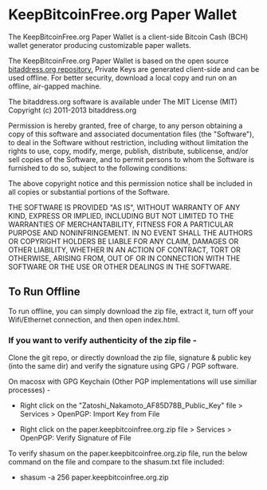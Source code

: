 # KeepBitcoinFree.org Paper Wallet

The KeepBitcoinFree.org Paper Wallet is a client-side Bitcoin Cash (BCH) wallet generator producing customizable paper wallets.

The KeepBitcoinFree.org Paper Wallet is based on the open source [bitaddress.org repository.](https://github.com/pointbiz/bitaddress.org) Private Keys are generated client-side and can be used offline. For better security, download a local copy and run on an offline, air-gapped machine. 

The bitaddress.org software is available under The MIT License (MIT) Copyright (c) 2011-2013 bitaddress.org

Permission is hereby granted, free of charge, to any person obtaining a copy of this software and associated documentation files (the "Software"), to deal in the Software without restriction, including without limitation the rights to use, copy, modify, merge, publish, distribute, sublicense, and/or sell copies of the Software, and to permit persons to whom the Software is furnished to do so, subject to the following conditions:

The above copyright notice and this permission notice shall be included in all copies or substantial portions of the Software.

THE SOFTWARE IS PROVIDED "AS IS", WITHOUT WARRANTY OF ANY KIND, EXPRESS OR IMPLIED, INCLUDING BUT NOT LIMITED TO THE WARRANTIES OF MERCHANTABILITY, FITNESS FOR A PARTICULAR PURPOSE AND NONINFRINGEMENT. IN NO EVENT SHALL THE AUTHORS OR COPYRIGHT HOLDERS BE LIABLE FOR ANY CLAIM, DAMAGES OR OTHER LIABILITY, WHETHER IN AN ACTION OF CONTRACT, TORT OR OTHERWISE, ARISING FROM, OUT OF OR IN CONNECTION WITH THE SOFTWARE OR THE USE OR OTHER DEALINGS IN THE SOFTWARE.

## To Run Offline

To run offline, you can simply download the zip file, extract it, turn off your Wifi/Ethernet connection, and then open index.html. 

### If you want to verify authenticity of the zip file - 

Clone the git repo, or directly download the zip file, signature & public key (into the same dir) and verify the signature using GPG / PGP software. 

On macosx with GPG Keychain (Other PGP implementations will use similiar processes) - 

- Right click on the "Zatoshi_Nakamoto_AF85D78B_Public_Key" file > Services > OpenPGP: Import Key from File

- Right click on the paper.keepbitcoinfree.org.zip file > Services > OpenPGP: Verify Signature of File

To verify shasum on the paper.keepbitcoinfree.org.zip file, run the below command on the file and compare to the shasum.txt file included: 

- shasum -a 256 paper.keepbitcoinfree.org.zip
